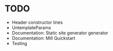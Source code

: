 # TODO

 * Header constructor lines
 * UntemplateParams
 * Documentation: Static site generator generator
 * Documentation: Mill Quickstart
 * Testing 
